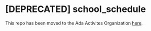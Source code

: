 # [DEPRECATED] school_schedule
This repo has been moved to the Ada Activites Organization [here](https://github.com/Ada-Activities/Intro-To-OOP-Cont-Activity).

